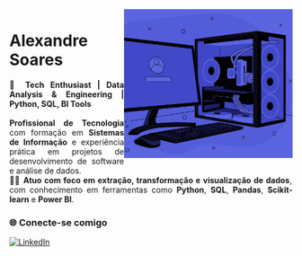 <img align="right" alt="Foto Alexandre Soares" width="300px" src=".img/pc.jpg">

<h1>Alexandre Soares</h1>

<p align="justify">
🚀 <strong>Tech Enthusiast | Data Analysis & Engineering | Python, SQL, BI Tools</strong><br><br>
<strong>Profissional de Tecnologia</strong> com formação em <strong>Sistemas de Informação</strong> e experiência prática em projetos de desenvolvimento de software e análise de dados.<br>
👨‍💻 <strong>Atuo com foco em extração, transformação e visualização de dados</strong>, com conhecimento em ferramentas como <strong>Python</strong>, <strong>SQL</strong>, <strong>Pandas</strong>, <strong>Scikit-learn</strong> e <strong>Power BI</strong>.
</p>

### 🌐 Conecte-se comigo

[![LinkedIn](https://img.shields.io/badge/-LinkedIn-006400?style=for-the-badge&logo=linkedin&logoColor=white)](https://www.linkedin.com/in/alexandrexsoares/)
